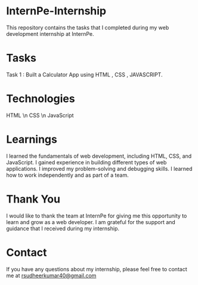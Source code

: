 # InternPe-Internship
This repository contains the tasks that I completed during my web development internship at InternPe.

# Tasks
Task 1 : Built a Calculator App using HTML , CSS , JAVASCRIPT.

# Technologies
HTML \n
CSS \n
JavaScript 

# Learnings
I learned the fundamentals of web development, including HTML, CSS, and JavaScript.
I gained experience in building different types of web applications.
I improved my problem-solving and debugging skills.
I learned how to work independently and as part of a team.

# Thank You 
I would like to thank the team at InternPe for giving me this opportunity to learn and grow as a web developer. I am grateful for the support and guidance that I received during my internship.

# Contact
If you have any questions about my internship, please feel free to contact me at rsudheerkumar40@gmail.com 
